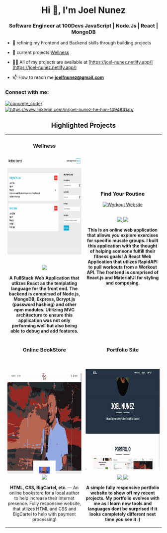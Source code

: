 <h1 align="center">Hi 👋, I'm Joel Nunez</h1>
<h3 align="center">Software Engineer at 100Devs  JavaScript | Node.Js | React | MongoDB </h3>

- 🔭 refining my Frontend and Backend skills through building projects

- 🔭 current projects <a href= 'https://github.com/DeCodeTheMatrix03/Wellness-Journal'> Wellness</a>

- 👨‍💻 All of my projects are available at [https://joel-nunez.netlify.app/](https://joel-nunez.netlify.app/)

- 📫 How to reach me **joelfnunez@gmail.com**

<h3 align="left">Connect with me:</h3>
<p align="left">
<a href="https://twitter.com/concrete_coder" target="blank"><img align="center" src="https://raw.githubusercontent.com/rahuldkjain/github-profile-readme-generator/master/src/images/icons/Social/twitter.svg" alt="concrete_coder" height="30" width="40" /></a>
<a href="https://linkedin.com/in/https://www.linkedin.com/in/joel-nunez-he-him-1494841ab/" target="blank"><img align="center" src="https://raw.githubusercontent.com/rahuldkjain/github-profile-readme-generator/master/src/images/icons/Social/linked-in-alt.svg" alt="https://www.linkedin.com/in/joel-nunez-he-him-1494841ab/" height="30" width="40" /></a>
</p>

<!--Project Section -->

<h2 align="center">Highlighted Projects </h2>
<div align="center">
<table>
     <tr>
<td width="50%">
<h3 align="center" color="white">Wellness</h2>
<div align="center">  
<a href= 'https://github.com/DeCodeTheMatrix03/Wellness-Journal'>
<img src= 'https://github.com/DeCodeTheMatrix03/Wellness-Journal/blob/main/ezgif.com-gif-maker%20(2).gif' alt="Workout Website" height="322px" width="100%" />
</a>
<br>
<br>
<p>
<a href="https://github.com/DeCodeTheMatrix03/Wellness-Journal" target="_blank">
<img src="https://img.shields.io/badge/Code-lightgrey?style=for-the-badge&logo=github"/>
</a>
<p><strong>
A FullStack Web Application that utlizes React as the templating language for the front end. The backend is compirsed of Node.js, MongoDB, Express, Bcrypt.js (password hashing) and other npm modules. Utilizing MVC architecture to ensure this application was not only performing well but also being able to debug and add features. 
     </p>
   


<td width="50%">
<h3 align="center" color="white">Find Your Routine</h2>
<div align="center">  
<a href= 'https://github.com/DeCodeTheMatrix03/Find-Your-Routine'>
<img src="https://github.com/DeCodeTheMatrix03/Workout-Explorer/blob/main/ezgif.com-gif-maker%20(3).gif" alt="Workout Website" height="322px" width="100%" />
</a>
<br>
<br>
<p>
<a href="https://github.com/DeCodeTheMatrix03/Find-Your-Routine" target="_blank">
<img src="https://img.shields.io/badge/Code-lightgrey?style=for-the-badge&logo=github"/>
</a>
<a href="https://workout-explorer.netlify.app/" target="_blank">
<img src="https://img.shields.io/badge/-website-green?style=for-the-badge&color=005da8"/>
</a>
<p><strong>
This is an online web application that allows you explore exercises for specific muscle groups. I built this application with the thought of helping someone fulfill their fitness goals! A React Web Application that utlizes RapidAPI to pull workouts from a Workout API. The frontend is comprised of React.js and MaterialUI for styling and composing.
</p>


<tr>
<a href='https://lovefound.bigcartel.com'>
</a>
<td width="50%">
<h3 align="center" color="white">Online BookStore</h2>
<div align="center" >  
<br>
<br>
<a href='https://lovefound.bigcartel.com' target="_blank">
<p>
<img src="https://github.com/DeCodeTheMatrix03/DeCodeTheMatrix03/blob/main/ezgif.com-gif-maker.gif" alt="Bookstore Website" height="322px" width="100%" />
</a>
<a href="https://lovefound.bigcartel.com" target="_blank">
<img src="https://img.shields.io/badge/-website-green?style=for-the-badge&color=005da8"/>
</a>
</p>
<p><strong>HTML, CSS, BigCartel, etc.</strong> — An online bookstore for a local author to help increase their internet presence. Fully responsive website, that utlizes HTML and CSS and BigCartel to help with payment processing!</p>
 
</div>
</td>
<td width="50%">
<h3 align="center" color="white">Portfolio Site</h2>
<div align="center" >  
<br>
<br>
 <a href='https://joel-nunez.netlify.app/' target = "_blank">

<img src='https://github.com/DeCodeTheMatrix03/Portfolio/blob/main/ezgif.com-gif-maker%20(5).gif' alt="Portfolio Website" height="322px" width="100%" />
</a>
<p>
<a href='https://joel-nunez.netlify.app/' target="_blank">
<img src="https://img.shields.io/badge/-website-green?style=for-the-badge&color=005da8"/>
</a>
<a href="https://github.com/DeCodeTheMatrix03/Portfolio" target="_blank">
<img src="https://img.shields.io/badge/Code-lightgrey?style=for-the-badge&logo=github"/>
</a>
</p>
<p><strong>A simple fully responsive portfolio website to show off my recent projects. My portfolio evolves with me as I learn new tools and languages dont be surprised if it looks completely different next time you see it :) </p>
</div>
   <!--
<tr>
<td width="50%">
<h3 align="center" color="white">T&K Nigerian Restaurant</h2>
<div align="center">  
<a href='https://tandkpdx.com/'>
<img src="https://github.com/ssaryonjr/ssaryonjr/blob/main/ezgif.com-gif-maker%20(5).gif?raw=true" alt="Restaurant Website" height="322px" width="100%" />
</a>
<br>
<br>
<p>
<a href="https://github.com/ssaryonjr/T-K-Restaurant-" target="_blank">
<img src="https://img.shields.io/badge/Code-lightgrey?style=for-the-badge&logo=github"/>
</a>  
<a href="https://tandkpdx.com/" target="_blank">
<img src="https://img.shields.io/badge/-website-green?style=for-the-badge&color=005da8"/>
</a>
</p>
<p><strong>JavaScript, jQuery, Bootstrap, CSS3, HTML5</strong> — Designed and deployed a fully responsive desktop and mobile web interface for customers of T&K Restaurant to browse their menu and connect to Door Dash and place orders for delivery or pick up.</p>
</div>
</td>
<td width="50%">
<h3 align="center" color="white">Coding Resources API
</h2>
<div align="center" >  
<a href='https://narutobattlescreen-js.netlify.app/'>
<img src="https://github.com/bytesbybianca/readme-assets/raw/main/profile-images/coding-resources-api.gif?raw=true" alt="Naruto Game" height="322px" width="100%" />
</a>
<br>
<br>
<p>
<a href="https://github.com/the-api-administration/coding-resources-api" target="_blank">
<img src="https://img.shields.io/badge/Code-lightgrey?style=for-the-badge&logo=github"/>
</a>  
<a href="https://coding-resources-api.up.railway.app/" target="_blank">
<img src="https://img.shields.io/badge/-website-green?style=for-the-badge&color=005da8"/>
</a>
</p>
<p><strong>JavaScript, EJS, Node, Express, MongoDB,</strong> — This API serves educational content for a wide variety of computer science topics, languages and technologies relevant to web development.</p>
</div>
</table>

</div>
-->
